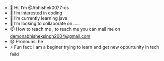 - 👋 Hi, I’m @Abhishek0077-cs
- 👀 I’m interested in coding
- 🌱 I’m currently learning java
- 💞️ I’m looking to collaborate on .....
- 📫 How to reach me , to reach me you can mail me on demonabhisheksingh2004@gmail.com
- 😄 Pronouns: he
- ⚡ Fun fact: I am a beginer trying to learn and get new oppurtunity in tech feild

<!---
Abhishek0077-cs/Abhishek0077-cs is a ✨ special ✨ repository because its `README.md` (this file) appears on your GitHub profile.
You can click the Preview link to take a look at your changes.
--->
